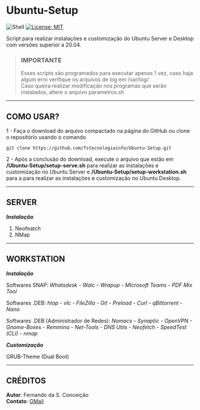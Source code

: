 # **Ubuntu-Setup**

![Shell](https://img.shields.io/static/v1?label=Shell%20Script&message=Linux&color=red)
[![License: MIT](https://img.shields.io/badge/License-MIT-yellow.svg)](https://opensource.org/licenses/MIT)

 Script para realizar instalações e customização do Ubuntu Server e Desktop com versões superior a 20.04.

> ### **IMPORTANTE**
> Esses scripts são programados para executar apenas 1 vez, caso haja algum erro verifique os arquivos de log em /var/log/ \
> Caso queira realizar modificação nos programas que serão instalados, altere o arquivo parametros.sh

***

## **COMO USAR?**

1 - Faça o download do arquivo compactado na página do GitHub ou clone o repositório usando o comando

```
git clone https://github.com/fstecnologiainfo/Ubuntu-Setup.git
```

2 - Após a conclusão do download, execute o arquivo que estão em **/Ubuntu-Setup/setup-serve.sh** para realizar as instalações e customização no Ubuntu Server e **/Ubuntu-Setup/setup-workstation.sh** para a para realizar as instalações e customização no Ubuntu Desktop.

***

## **SERVER**

***Instalação***

1. Neofeatch
2. NMap

***

## **WORKSTATION**

***Instalação***

Softwares SNAP: *Whatsdesk - Walc - Wrapup - MIcrosoft Teams - PDF Mix Tool*

Softwares .DEB: *htop - vlc - FileZilla - Git - Preload - Curl - qBittorrent - Nano*

Softwares .DEB (Administrador de Redes): *Nomacs - Synaptic - OpenVPN - Gnome-Boxes - Remmina - Net-Tools - DNS Utils - Neofetch - SpeedTest (CLI) - nmap*

***Customização***

GRUB-Theme (Dual Boot)

***
## **CRÉDITOS**

**Autor**: Fernando da S. Conceição \
**Contato**: [GMail](fstecnologia.info@gmail.com)